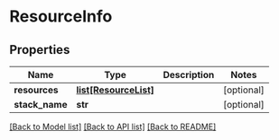 # ResourceInfo

## Properties
Name | Type | Description | Notes
------------ | ------------- | ------------- | -------------
**resources** | [**list[ResourceList]**](ResourceList.md) |  | [optional] 
**stack_name** | **str** |  | [optional] 

[[Back to Model list]](../README.md#documentation-for-models) [[Back to API list]](../README.md#documentation-for-api-endpoints) [[Back to README]](../README.md)


